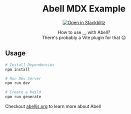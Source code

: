 <h1 align="center">Abell MDX Example</h1>

<p align="center"><a href="https://stackblitz.com/~/github.com/saurabhdaware/abell-mdx-example"><img src="https://developer.stackblitz.com/img/open_in_stackblitz.svg" / alt="Open in Stackblitz" /></b></a></p>

<p align="center">How to use __ with Abell? <br/>There's probably a Vite plugin for that 😉</p>

## Usage

```sh
# Install Dependencies
npm install

# Run Dev Server
npm run dev

# Create a build
npm run generate
```

Checkout [abelljs.org](https://abelljs.org/) to learn more about Abell